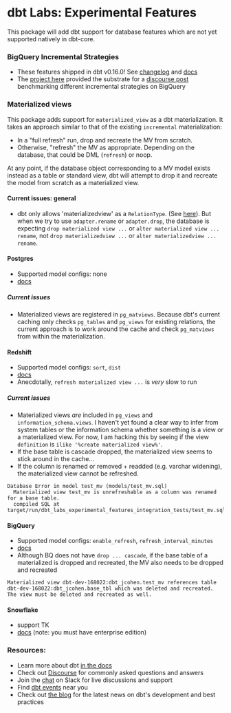 # dbt Labs: Experimental Features

This package will add dbt support for database features which are not
yet supported natively in dbt-core.

### BigQuery Incremental Strategies

* These features shipped in dbt v0.16.0! See [changelog](https://github.com/fishtown-analytics/dbt/blob/dev/octavius-catto/CHANGELOG.md#features-4) and [docs](https://docs.getdbt.com/docs/building-a-dbt-project/building-models/bigquery-configs/#merge-behavior-incremental-models)
* The [project here](bq_incrementals) provided the substrate for a [discourse post](https://discourse.getdbt.com/t/981) benchmarking different incremental strategies on BigQuery

### Materialized views

This package adds support for `materialized_view` as a dbt materialization. It takes an
approach similar to that of the existing `incremental` materialization:
- In a "full refresh" run, drop and recreate the MV from scratch.
- Otherwise, "refresh" the MV as appropriate. Depending on the database, that could be DML (`refresh`) or noop.

At any point, if the database object corresponding to a MV model exists instead as a table
or standard view, dbt will attempt to drop it and recreate the model from scratch as a 
materialized view.

#### Current issues: general

- dbt only allows 'materializedview' as a `RelationType`. (See [here](https://github.com/fishtown-analytics/dbt/blob/dev/octavius-catto/core/dbt/adapters/base/relation.py#L24)). But when we try to use
`adapter.rename` or `adapter.drop`, the database is expecting `drop materialized view ...` or `alter materialized view ... rename`,
not `drop materializedview ...` or `alter materializedview ... rename`.

#### Postgres

- Supported model configs: none
- [docs](https://www.postgresql.org/docs/9.3/rules-materializedviews.html)

##### Current issues
- Materialized views are registered in `pg_matviews`. Because dbt's current caching
only checks `pg_tables` and `pg_views` for existing relations, the current approach is to work around
the cache and check `pg_matviews` from within the materialization.

#### Redshift

- Supported model configs: `sort`, `dist`
- [docs](https://docs.aws.amazon.com/redshift/latest/dg/materialized-view-overview.html)
- Anecdotally, `refresh materialized view ...` is _very_ slow to run

##### Current issues
- Materialized views _are_ included in `pg_views` and `information_schema.views`. I haven't yet found a clear way to infer from system tables
or the information schema whether something is a view or a materialized view. For now, I am hacking this by seeing if the view
`definition` is `ilike '%create materialized view%'`.
- If the base table is cascade dropped, the materialized view seems to stick around in the cache...
- If the column is renamed or removed + readded (e.g. varchar widening), the materialized view cannot be refreshed.
```
Database Error in model test_mv (models/test_mv.sql)
  Materialized view test_mv is unrefreshable as a column was renamed for a base table.
  compiled SQL at target/run/dbt_labs_experimental_features_integration_tests/test_mv.sql
```

#### BigQuery

- Supported model configs: `enable_refresh`, `refresh_interval_minutes`
- [docs](https://cloud.google.com/bigquery/docs/materialized-views-intro)
- Although BQ does not have `drop ... cascade`, if the base table of a materialized is dropped
and recreated, the MV also needs to be dropped and recreated
```
Materialized view dbt-dev-168022:dbt_jcohen.test_mv references table dbt-dev-168022:dbt_jcohen.base_tbl which was deleted and recreated. The view must be deleted and recreated as well.
```

#### Snowflake

- support TK
- [docs](https://docs.snowflake.com/en/user-guide/views-materialized.html) (note: you must have enterprise edition)


### Resources:
- Learn more about dbt [in the docs](https://docs.getdbt.com/docs/introduction)
- Check out [Discourse](https://discourse.getdbt.com/) for commonly asked questions and answers
- Join the [chat](http://slack.getdbt.com/) on Slack for live discussions and support
- Find [dbt events](https://events.getdbt.com) near you
- Check out [the blog](https://blog.getdbt.com/) for the latest news on dbt's development and best practices
